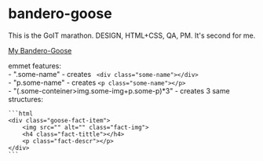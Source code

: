 # bandero-goose
This is the GoIT marathon. DESIGN, HTML+CSS, QA, PM. It's second for me.  
  
[My Bandero-Goose](https://bandero-goose.netlify.app/)  
  
emmet features:  
    - ".some-name" - creates  ``` <div class="some-name"></div>```  
    - "p.some-name" - creates  ```<p class="some-name"></p>```  
    - "(.some-conteiner>img.some-img+p.some-p)*3" - creates 3 same structures:  
    
    ```html  
    <div class="goose-fact-item">  
        <img src="" alt="" class="fact-img">  
        <h4 class="fact-tittle"></h4>  
        <p class="fact-descr"></p>  
    </div>  
    ```
